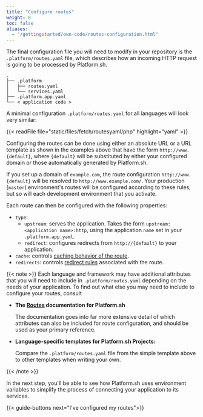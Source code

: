 ```yaml
---
title: "Configure routes"
weight: 8
toc: false
aliases:
  - "/gettingstarted/own-code/routes-configuration.html"
---
```


The final configuration file you will need to modify in your repository is the `.platform/routes.yaml` file, which describes how an incoming HTTP request is going to be processed by Platform.sh.

```text
.
├── .platform
│   ├── routes.yaml
│   └── services.yaml
├── .platform.app.yaml
└── < application code >
```

A minimal configuration `.platform/routes.yaml` for all languages will look very similar:

{{< readFile file="static/files/fetch/routesyaml/php" highlight="yaml" >}}

Configuring the routes can be done using either an absolute URL or a URL template as shown in the examples above that have the form `http://www.{default}`, where `{default}` will be substituted by either your configured domain or those automatically generated by Platform.sh.

If you set up a domain of `example.com`, the route configuration `http://www.{default}` will be resolved to `http://www.example.com/`. Your production (`master`) environment's routes will be configured according to these rules, but so will each development environment that you activate.

Each route can then be configured with the following properties:

  * `type`:
      * `upstream`: serves the application. Takes the form `upstream: <application name>:http`, using the application `name` set in your `.platform.app.yaml`.
      * `redirect`: configures redirects from `http://{default}` to your application.
  * `cache`: controls [caching behavior of the route](/configuration/routes/cache.md).
  * `redirects`: controls [redirect rules](/configuration/routes/redirects.md) associated with the route.

{{< note >}}
Each language and framework may have additional attributes that you will need to include in `.platform/routes.yaml` depending on the needs of your application. To find out what else you may need to include to configure your routes, consult

* **The [Routes](/configuration/routes/_index.md) documentation for Platform.sh**

  The documentation goes into far more extensive detail of which attributes can also be included for route configuration, and should be used as your primary reference.

* **Language-specific templates for Platform.sh Projects:**

  Compare the `.platform/routes.yaml` file from the simple template above to other templates when writing your own.

{{< /note >}}

In the next step, you'll be able to see how Platform.sh uses environment variables to simplify the process of connecting your application to its services.

{{< guide-buttons next="I've configured my routes">}}
